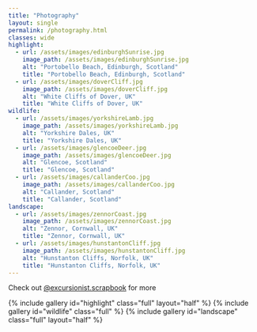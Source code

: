 ```yaml
---
title: "Photography"
layout: single
permalink: /photography.html
classes: wide
highlight:
  - url: /assets/images/edinburghSunrise.jpg
    image_path: /assets/images/edinburghSunrise.jpg
    alt: "Portobello Beach, Edinburgh, Scotland"
    title: "Portobello Beach, Edinburgh, Scotland"
  - url: /assets/images/doverCliff.jpg
    image_path: /assets/images/doverCliff.jpg
    alt: "White Cliffs of Dover, UK"
    title: "White Cliffs of Dover, UK"
wildlife:
  - url: /assets/images/yorkshireLamb.jpg
    image_path: /assets/images/yorkshireLamb.jpg
    alt: "Yorkshire Dales, UK"
    title: "Yorkshire Dales, UK"
  - url: /assets/images/glencoeDeer.jpg
    image_path: /assets/images/glencoeDeer.jpg
    alt: "Glencoe, Scotland"
    title: "Glencoe, Scotland"
  - url: /assets/images/callanderCoo.jpg
    image_path: /assets/images/callanderCoo.jpg
    alt: "Callander, Scotland"
    title: "Callander, Scotland"
landscape:
  - url: /assets/images/zennorCoast.jpg
    image_path: /assets/images/zennorCoast.jpg
    alt: "Zennor, Cornwall, UK"
    title: "Zennor, Cornwall, UK"
  - url: /assets/images/hunstantonCliff.jpg
    image_path: /assets/images/hunstantonCliff.jpg
    alt: "Hunstanton Cliffs, Norfolk, UK"
    title: "Hunstanton Cliffs, Norfolk, UK"
---
```


Check out [@excursionist.scrapbook](https://www.instagram.com/excursionist.scrapbook) for more

{% include gallery id="highlight" class="full" layout="half" %}
{% include gallery id="wildlife" class="full" %}
{% include gallery id="landscape" class="full" layout="half" %}
